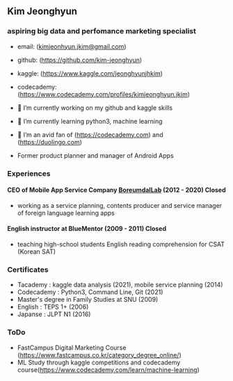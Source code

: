 ## Kim Jeonghyun
### aspiring big data and perfomance marketing specialist

- email: (kimjeonhyun.jkim@gmail.com)
- github: (https://github.com/kim-jeonghyun)
- kaggle: (https://www.kaggle.com/jeonghyunjhkim)
- codecademy: (https://www.codecademy.com/profiles/kimjeonghyun.jkim)

- 🔭 I’m currently working on my github and kaggle skills
- 🌱 I’m currently learning python3, machine learning
- 👯 I’m an avid fan of (https://codecademy.com) and (https://duolingo.com)
- Former product planner and manager of Android Apps 

### Experiences

#### CEO of Mobile App Service Company [BoreumdalLab](https://play.google.com/store/apps/dev?id=4668137433251011654) (2012 - 2020) Closed

- working as a service planning, contents producer and service manager of foreign language learning apps

#### English instructor at BlueMentor (2009 - 2011) Closed

- teaching high-school students English reading comprehension for CSAT (Korean SAT)


### Certificates
- Tacademy : kaggle data analysis (2021), mobile service planning (2014)
- Codecademy : Python3, Command Line, Git (2021)
- Master's degree in Family Studies at SNU (2009)
- English : TEPS 1+ (2006)
- Japanse : JLPT N1 (2016)

### ToDo
- FastCampus Digital Marketing Course (https://www.fastcampus.co.kr/category_degree_online/)
- ML Study through kaggle competitions and codecademy course(https://www.codecademy.com/learn/machine-learning)
